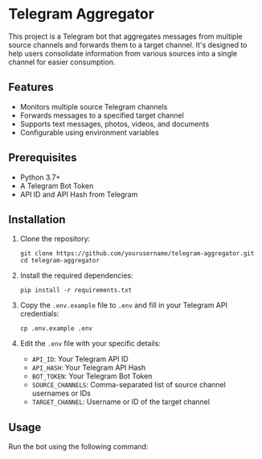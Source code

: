 # Telegram Aggregator

This project is a Telegram bot that aggregates messages from multiple source channels and forwards them to a target channel. It's designed to help users consolidate information from various sources into a single channel for easier consumption.

## Features

- Monitors multiple source Telegram channels
- Forwards messages to a specified target channel
- Supports text messages, photos, videos, and documents
- Configurable using environment variables

## Prerequisites

- Python 3.7+
- A Telegram Bot Token
- API ID and API Hash from Telegram

## Installation

1. Clone the repository:

   ```
   git clone https://github.com/yourusername/telegram-aggregator.git
   cd telegram-aggregator
   ```

2. Install the required dependencies:

   ```
   pip install -r requirements.txt
   ```

3. Copy the `.env.example` file to `.env` and fill in your Telegram API credentials:

   ```
   cp .env.example .env
   ```

4. Edit the `.env` file with your specific details:
   - `API_ID`: Your Telegram API ID
   - `API_HASH`: Your Telegram API Hash
   - `BOT_TOKEN`: Your Telegram Bot Token
   - `SOURCE_CHANNELS`: Comma-separated list of source channel usernames or IDs
   - `TARGET_CHANNEL`: Username or ID of the target channel

## Usage

Run the bot using the following command:
